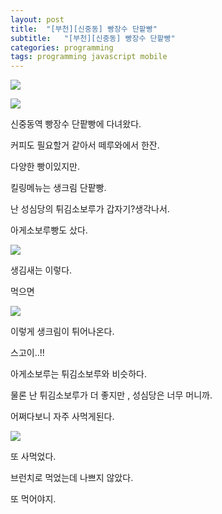 ```yaml
---
layout: post
title:  "[부천][신중동] 빵장수 단팥빵"
subtitle:   "[부천][신중동] 빵장수 단팥빵"
categories: programming
tags: programming javascript mobile
---
```

  

  ![](http://cfile2.uf.tistory.com/image/276C673E5805B360156E4D)  

  ![](http://cfile10.uf.tistory.com/image/255801425805B36918CB4E)  

신중동역 빵장수 단팥빵에 다녀왔다.  

커피도 필요할거 같아서 떼루와에서 한잔.  

다양한 빵이있지만.  

킬링메뉴는 생크림 단팥빵.  

난 성심당의 튀김소보루가 갑자기?생각나서.  

아게소보루빵도 샀다.  

  ![](http://cfile9.uf.tistory.com/image/2320943F5805B3711E85A8)  

생김새는 이렇다.  

먹으면  

  ![](http://cfile5.uf.tistory.com/image/216B383E5805B378177A2F)  

이렇게 생크림이 튀어나온다.  

스고이..!!  

아게소보루는 튀김소보루와 비슷하다.  

물론 난 튀김소보루가 더 좋지만 , 성심당은 너무 머니까.  

어쩌다보니 자주 사먹게된다.  

  ![](http://cfile6.uf.tistory.com/image/2457ED395805B37C3CB271)  

또 사먹었다.  

브런치로 먹었는데 나쁘지 않았다.  

또 먹어야지.  

